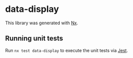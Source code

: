 # data-display

This library was generated with [Nx](https://nx.dev).

## Running unit tests

Run `nx test data-display` to execute the unit tests via [Jest](https://jestjs.io).
